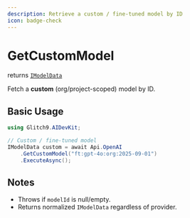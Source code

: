 ```yaml
---
description: Retrieve a custom / fine-tuned model by ID
icon: badge-check
---
```


# GetCustomModel

returns [`IModelData`](https://glitch9inc.github.io/AIDevKit/api/Glitch9.AIDevKit.IModelData.html)

Fetch a **custom** (org/project-scoped) model by ID.

## Basic Usage

```csharp
using Glitch9.AIDevKit;

// Custom / fine-tuned model
IModelData custom = await Api.OpenAI
    .GetCustomModel("ft:gpt-4o:org:2025-09-01")
    .ExecuteAsync();
```

## Notes

* Throws if `modelId` is null/empty.
* Returns normalized `IModelData` regardless of provider.
